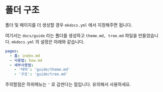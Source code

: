 # 폴더 구조

폴더 및 페이지를 더 생성할 경우 `mkdocs.yml` 에서 지정해주면 됩니다.

여기서는 `docs/guide` 라는 폴더를 생성하고 `theme.md, tree.md` 파일을 만들었습니다. `mkdocs.yml` 의 설정은 아래와 같습니다.

```yml
pages: 
  - 홈: index.md
  - 사용법: how.md
  - 세부사용법:
    - '테마': 'guide/theme.md'
    - '구조': 'guide/tree.md'
```

주의할점은 하위메뉴는 `'` 로 감싼다는 점입니다. 유의해서 사용하세요.
